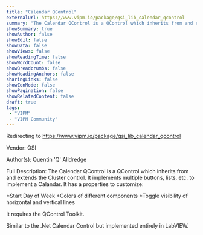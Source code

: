 ```yaml
---
title: "Calendar QControl"
externalUrl: https://www.vipm.io/package/qsi_lib_calendar_qcontrol
summary: "The Calendar QControl is a QControl which inherits from and extends the Cluster control."
showSummary: true
showAuthor: false
showEdit: false
showData: false
showViews: false
showReadingTime: false
showWordCount: false
showBreadcrumbs: false
showHeadingAnchors: false
sharingLinks: false
showZenMode: false
showPagination: false
showRelatedContent: false
draft: true
tags:
 - "VIPM"
 - "VIPM Community"
---
```


Redirecting to https://www.vipm.io/package/qsi_lib_calendar_qcontrol

Vendor: QSI

Author(s): Quentin 'Q' Alldredge
 
Full Description:
The Calendar QControl is a QControl which inherits from and extends the Cluster control.  It implements multiple buttons, lists, etc. to implement a Calandar.  It has a properties to customize:

*Start Day of Week
*Colors of different components
*Toggle visibility of horizontal and vertical lines

It requires the QControl Toolkit.

Similar to the .Net Calendar Control but implemented entirely in LabVIEW.